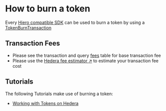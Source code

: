 # How to burn a token

Every [Hiero compatible SDK]() can be used to burn a token by using a [TokenBurnTransaction](../../hiero/sdk/TokenBurnTransaction.md)

## Transaction Fees

- Please see the transaction and query [fees]() table for base transaction fee
- Please use the [Hedera fee estimator :arrow_upper_right:]() to estimate your transaction fee cost

## Tutorials

The following Tutorials make use of burning a token:

- [Working with Tokens on Hedera]()
